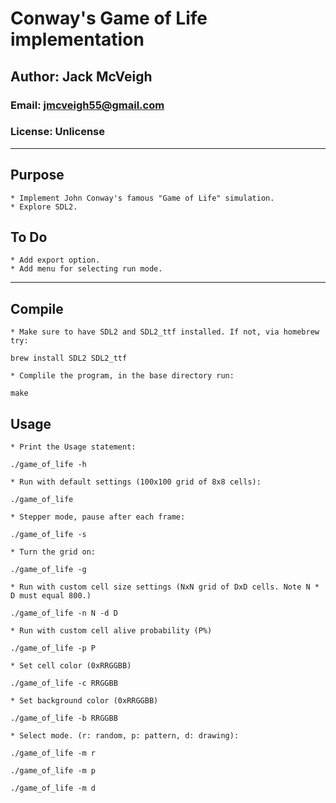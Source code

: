 # Conway's Game of Life implementation
## Author: Jack McVeigh
### Email: <jmcveigh55@gmail.com>
### License: Unlicense

---

## Purpose
	* Implement John Conway's famous "Game of Life" simulation.
	* Explore SDL2.

## To Do
	* Add export option.
	* Add menu for selecting run mode.

---

## Compile
	* Make sure to have SDL2 and SDL2_ttf installed. If not, via homebrew try:
`brew install SDL2 SDL2_ttf`
	
	* Complile the program, in the base directory run:
`make`

## Usage
	* Print the Usage statement:
`./game_of_life -h`

	* Run with default settings (100x100 grid of 8x8 cells):
`./game_of_life`

	* Stepper mode, pause after each frame:
`./game_of_life -s`

	* Turn the grid on:
`./game_of_life -g`

	* Run with custom cell size settings (NxN grid of DxD cells. Note N * D must equal 800.)
`./game_of_life -n N -d D`

	* Run with custom cell alive probability (P%)
`./game_of_life -p P`

	* Set cell color (0xRRGGBB)
`./game_of_life -c RRGGBB`

	* Set background color (0xRRGGBB)
`./game_of_life -b RRGGBB`

	* Select mode. (r: random, p: pattern, d: drawing):

`./game_of_life -m r`

`./game_of_life -m p`

`./game_of_life -m d`
